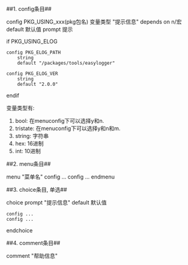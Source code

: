 ##1. config条目##

config PKG_USING_xxx(pkg包名)
	变量类型 "提示信息"
	depends on n/宏
	default 默认值
	prompt 提示

if PKG_USING_ELOG

    config PKG_ELOG_PATH
        string
        default "/packages/tools/easylogger"
    
    config PKG_ELOG_VER
        string
        default "2.0.0"

endif

变量类型有:
1. bool: 在menuconfig下可以选择y和n.
2. tristate: 在menuconfig下可以选择y和n和m.
3. string: 字符串
4. hex: 16进制
5. int: 10进制

##2. menu条目##

menu "菜单名"
	config ...
	config ...
endmenu

##3. choice条目, 单选##

choice 
	prompt "提示信息"
	default 默认值

	config ...
	config ...

endchoice

##4. comment条目##

comment "帮助信息"
	

